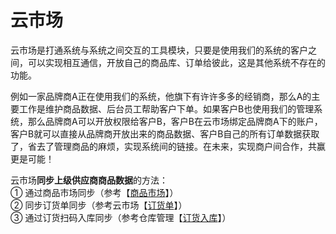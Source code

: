 # 云市场

云市场是打通系统与系统之间交互的工具模块，只要是使用我们的系统的客户之间，可以实现相互通信，开放自己的商品库、订单给彼此，这是其他系统不存在的功能。

例如一家品牌商A正在使用我们的系统，他旗下有许许多多的经销商，那么A的主要工作是维护商品数据、后台员工帮助客户下单。如果客户B也使用我们的管理系统，那么品牌商A可以开放权限给客户B，客户B在云市场绑定品牌商A下的账户，客户B就可以直接从品牌商开放出来的商品数据、客户B自己的所有订单数据获取了，省去了管理商品的麻烦，实现系统间的链接。在未来，实现商户间合作，共赢更是可能！

云市场**同步上级供应商商品数据**的方法：  
① 通过商品市场同步（参考【[商品市场](/yun-shi-chang/shang-pin-shi-chang.md)】）  
② 同步订货单同步（参考云市场【[订货单](/ding-huo/ding-huo-dan.md)】）  
③ 通过订货扫码入库同步（参考仓库管理【[订货入库](/ku-cun-guan-li/ru-ku-dan/ding-huo-ru-ku.md)】）


